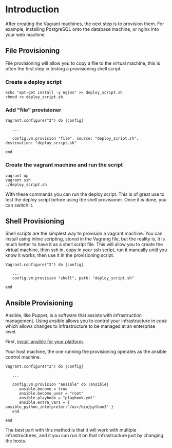 # Introduction

After creating the Vagrant machines, the next step is to provision them. For example, installing PostgreSQL 
onto the database machine, or nginx into your web machine. 

## File Provisioning

File provisioning will allow you to copy a file to the virtual machine, this is often the first step in testing
a provisioning shell script. 


### Create a deploy script

```
echo "apt-get install -y nginx" >> deploy_script.sh
chmod +x deploy_script.sh
```

### Add "file" provisioner

```
Vagrant.configure("2") do |config|

   ...

   config.vm.provision "file", source: "deploy_script.sh", destination: "deploy_script.sh"

end
```

### Create the vagrant machine and run the script

```
vagrant up
vagrant ssh
./deploy_script.sh
```

With these commands you can run the deploy script. This is of great use to test the deploy script before using the shell 
provisioner. Once it is done, you can switch it. 

 
## Shell Provisioning

Shell scripts are the simplest way to provision a vagrant machine. You can install using inline scripting, stored in the
Vagrang file, but the reality is, it is much better to have it as a shell script file. This will allow you to create 
the virtual machine, then ssh in, copy in your ssh script, run it manually until you know it works, then use it in 
the provisioning script. 


```
Vagrant.configure("2") do |config|

   ...
   config.vm.provision "shell", path: "deploy_script.sh"

end
```

## Ansible Provisioning

Ansible, like Puppet, is a software that assists with infrastruction management. Using ansible allows you to 
control your infrastructure in *code* which allows changes to infrastructure to be managed at an enterprise 
level. 

First, [install ansible for your platform](https://docs.ansible.com/ansible/latest/installation_guide/intro_installation.html#installing-the-control-node). 

Your host machine, the one running the provisioning operates as the ansible control machine. 

```
Vagrant.configure("2") do |config|

   ...

   config.vm.provision "ansible" do |ansible|
      ansible.become = true
      ansible.become_user = "root"
      ansible.playbook = "playbook.yml"
      ansible.extra_vars = { ansible_python_interpreter:"/usr/bin/python3" }     
   end

end
```

The best part with this method is that it will work with multiple infrastructures, and it you can run it on that infrastructure just by changing the 
hosts. 



